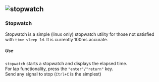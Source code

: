 ![stopwatch](https://assets-cdn.github.com/images/icons/emoji/unicode/23f1.png)
------------------------------------------

### Stopwatch
Stopwatch is a simple (linux only) stopwatch utility for those not satisfied with `time sleep 1d`. It is currently 100ms accurate.

##### Use
`stopwatch` starts a stopwatch and displays the elapsed time.   
For lap functionality, press the `"enter"/"return"` key.   
Send any signal to stop (`Ctrl+C` is the simplest)
